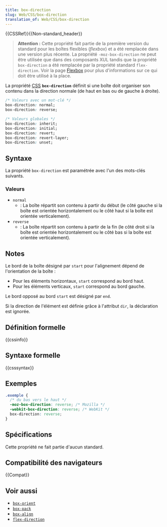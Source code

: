 ```yaml
---
title: box-direction
slug: Web/CSS/box-direction
translation_of: Web/CSS/box-direction
---
```


{{CSSRef}}{{Non-standard_header}}

> **Attention :** Cette propriété fait partie de la première version du standard pour les boîtes flexibles (<i lang="en">flexbox</i>) et a été remplacée dans une version plus récente. La propriété `-moz-box-direction` ne peut être utilisée que dans des composants XUL tandis que la propriété `box-direction` a été remplacée par la propriété standard `flex-direction`. Voir la page [Flexbox](/fr/docs/Web/CSS/CSS_Flexible_Box_Layout/Basic_Concepts_of_Flexbox) pour plus d'informations sur ce qui doit être utilisé à la place.

La propriété [CSS](/fr/docs/Web/CSS) **`box-direction`** définit si une boîte doit organiser son contenu dans la direction normale (de haut en bas ou de gauche à droite).

```css
/* Valeurs avec un mot-clé */
box-direction: normal;
box-direction: reverse;

/* Valeurs globales */
box-direction: inherit;
box-direction: initial;
box-direction: revert;
box-direction: revert-layer;
box-direction: unset;
```

## Syntaxe

La propriété `box-direction` est paramétrée avec l'un des mots-clés suivants.

### Valeurs

- `normal`
  - : La boîte répartit son contenu à partir du début (le côté gauche si la boîte est orientée horizontalement ou le côté haut si la boîte est orientée verticalement).
- `reverse`
  - : La boîte répartit son contenu à partir de la fin (le côté droit si la boîte est orientée horizontalement ou le côté bas si la boîte est orientée verticalement).

## Notes

Le bord de la boîte désigné par `start` pour l'alignement dépend de l'orientation de la boîte&nbsp;:

- Pour les éléments horizontaux, `start` correspond au bord haut.
- Pour les éléments verticaux, `start` correspond au bord gauche.

Le bord opposé au bord `start` est désigné par `end`.

Si la direction de l'élément est définie grâce à l'attribut `dir`, la déclaration est ignorée.

## Définition formelle

{{cssinfo}}

## Syntaxe formelle

{{csssyntax}}

## Exemples

```css
.exemple {
  /* du bas vers le haut */
  -moz-box-direction: reverse; /* Mozilla */
  -webkit-box-direction: reverse; /* WebKit */
  box-direction: reverse;
}
```

## Spécifications

Cette propriété ne fait partie d'aucun standard.

## Compatibilité des navigateurs

{{Compat}}

## Voir aussi

- [`box-orient`](/fr/docs/Web/CSS/box-orient)
- [`box-pack`](/fr/docs/Web/CSS/box-pack)
- [`box-align`](/fr/docs/Web/CSS/box-align)
- [`flex-direction`](/fr/docs/Web/CSS/flex-direction)
